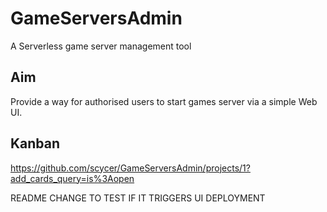 # GameServersAdmin

A Serverless game server management tool

## Aim

Provide a way for authorised users to start games server via a simple Web UI.

## Kanban

https://github.com/scycer/GameServersAdmin/projects/1?add_cards_query=is%3Aopen

README CHANGE TO TEST IF IT TRIGGERS UI DEPLOYMENT
